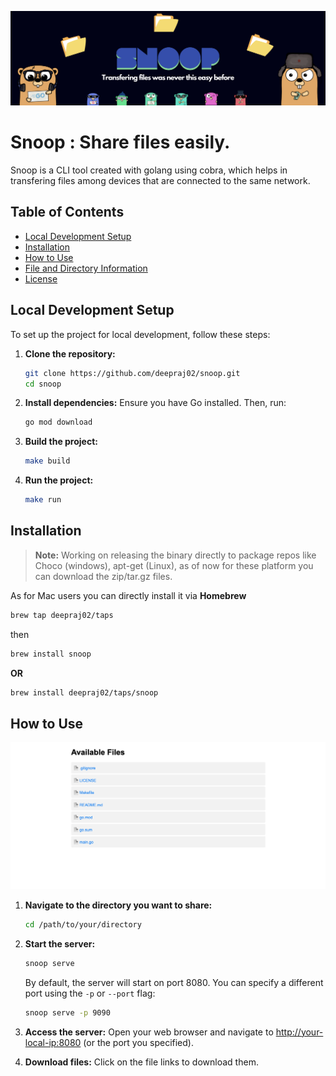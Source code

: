 [![Banner](assets/snoop-banner.png)](https://github.com/deepraj02/snoop)

# Snoop : Share files easily.
Snoop is a CLI tool created with golang using cobra, which helps in transfering files among devices that are connected to the same network.

## Table of Contents
- [Local Development Setup](#local-development-setup)
- [Installation](#installation)
- [How to Use](#how-to-use)
- [File and Directory Information](#file-and-directory-information)
- [License](#license)

## Local Development Setup

To set up the project for local development, follow these steps:

1. **Clone the repository:**
    ```sh
    git clone https://github.com/deepraj02/snoop.git
    cd snoop
    ```

2. **Install dependencies:**
    Ensure you have Go installed. Then, run:
    ```sh
    go mod download
    ```

3. **Build the project:**
    ```sh
    make build
    ```

4. **Run the project:**
    ```sh
    make run
    ```

## Installation
> **Note:** Working on releasing the binary directly to package repos like Choco (windows), apt-get (Linux), as of now for these platform you can download the zip/tar.gz files.

As for Mac users you can directly install it via **Homebrew**

```sh
brew tap deepraj02/taps
```
then 

```sh
brew install snoop
```

**OR**

```sh
brew install deepraj02/taps/snoop
```

## How to Use
![Share Page](assets/share-page.png)

1. **Navigate to the directory you want to share:**
    ```sh
    cd /path/to/your/directory
    ```

2. **Start the server:**
    ```sh
    snoop serve
    ```

    By default, the server will start on port 8080. You can specify a different port using the `-p` or `--port` flag:
    ```sh
    snoop serve -p 9090
    ```

3. **Access the server:**
    Open your web browser and navigate to [http://your-local-ip:8080]() (or the port you specified).

4. **Download files:**
    Click on the file links to download them.


